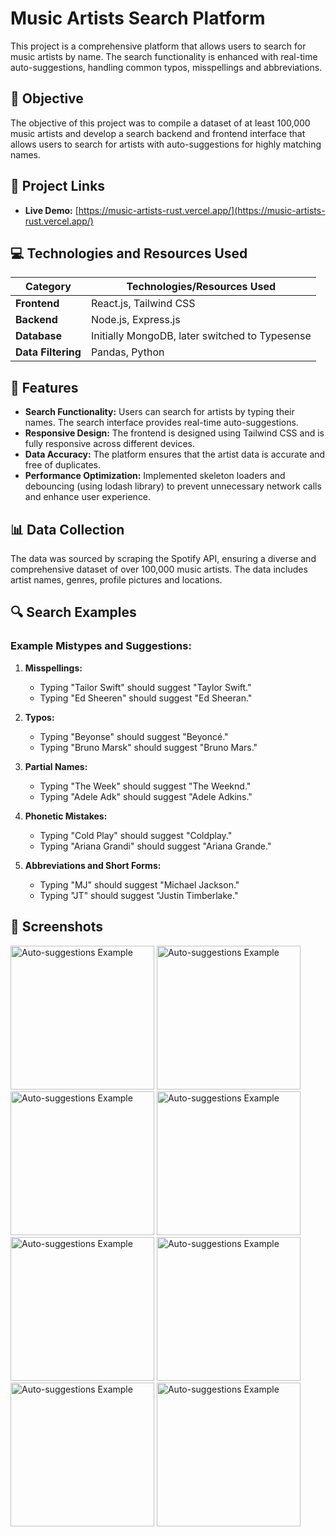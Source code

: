 # Music Artists Search Platform

This project is a comprehensive platform that allows users to search for music artists by name. The search functionality is enhanced with real-time auto-suggestions, handling common typos, misspellings and abbreviations.

## 🎯 Objective
The objective of this project was to compile a dataset of at least 100,000 music artists and develop a search backend and frontend interface that allows users to search for artists with auto-suggestions for highly matching names.

## 🚀 Project Links
- **Live Demo:** [https://music-artists-rust.vercel.app/](https://music-artists-rust.vercel.app/)

## 💻 Technologies and Resources Used

| **Category**         | **Technologies/Resources Used**                    |
|----------------------|----------------------------------------------------|
| **Frontend**         | React.js, Tailwind CSS                             |
| **Backend**          | Node.js, Express.js                                |
| **Database**         | Initially MongoDB, later switched to Typesense     |
| **Data Filtering**   | Pandas, Python                                     |

## 🎨 Features
- **Search Functionality:** Users can search for artists by typing their names. The search interface provides real-time auto-suggestions.
- **Responsive Design:** The frontend is designed using Tailwind CSS and is fully responsive across different devices.
- **Data Accuracy:** The platform ensures that the artist data is accurate and free of duplicates.
- **Performance Optimization:** Implemented skeleton loaders and debouncing (using lodash library) to prevent unnecessary network calls and enhance user experience.

## 📊 Data Collection
The data was sourced by scraping the Spotify API, ensuring a diverse and comprehensive dataset of over 100,000 music artists. The data includes artist names, genres, profile pictures and locations.

## 🔍 Search Examples

### Example Mistypes and Suggestions:
1. **Misspellings:**
   - Typing "Tailor Swift" should suggest "Taylor Swift."
   - Typing "Ed Sheeren" should suggest "Ed Sheeran."

2. **Typos:**
   - Typing "Beyonse" should suggest "Beyoncé."
   - Typing "Bruno Marsk" should suggest "Bruno Mars."

3. **Partial Names:**
   - Typing "The Week" should suggest "The Weeknd."
   - Typing "Adele Adk" should suggest "Adele Adkins."

4. **Phonetic Mistakes:**
   - Typing "Cold Play" should suggest "Coldplay."
   - Typing "Ariana Grandi" should suggest "Ariana Grande."

5. **Abbreviations and Short Forms:**
   - Typing "MJ" should suggest "Michael Jackson."
   - Typing "JT" should suggest "Justin Timberlake."

## 📸 Screenshots

  <img src="https://github.com/user-attachments/assets/1d0b7c34-60dc-48c2-afe0-a3c7866a2234" alt="Auto-suggestions Example" width="230">
  <img src="https://github.com/user-attachments/assets/e9df4319-25b6-48a6-ae0f-b7764e0e6aae" alt="Auto-suggestions Example" width="230">
  <img src="https://github.com/user-attachments/assets/dba8942f-4c11-4a20-9b2f-60abce515da2" alt="Auto-suggestions Example" width="230">
  <img src="https://github.com/user-attachments/assets/6c7629cf-7e1c-455f-90bc-1f1a532f3c6e" alt="Auto-suggestions Example" width="230">
  
  <img src="https://github.com/user-attachments/assets/d35ac95b-5776-4e36-9da0-66021c126cf2" alt="Auto-suggestions Example" width="230">
  <img src="https://github.com/user-attachments/assets/5dc26f2a-ce17-4ce5-aac5-569fcfcd4600" alt="Auto-suggestions Example" width="230">
  <img src="https://github.com/user-attachments/assets/659549a4-2318-4040-9be3-d162ea5cfc89" alt="Auto-suggestions Example" width="230">
  <img src="https://github.com/user-attachments/assets/3e1b1ba7-a60d-4d19-8f0e-bbd6acc83bd0" alt="Auto-suggestions Example" width="230">

